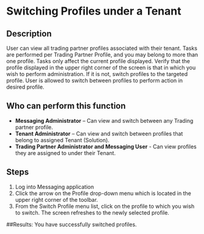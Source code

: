 # Switching Profiles under a Tenant
## Description
User can view all trading partner profiles associated with their tenant. Tasks are performed per Trading Partner Profile, and you may belong to more than one profile. Tasks only affect the current profile displayed. Verify that the profile displayed in the upper right corner of the screen is that in which you wish to perform administration. If it is not, switch profiles to the targeted profile.
User is allowed to switch between profiles to perform action in desired profile.
## Who can perform this function
* **Messaging Administrator** – Can view and switch between any Trading partner profile.
* **Tenant Administrator** – Can view and switch between profiles that belong to assigned Tenant (Solution).
* **Trading Partner Administrator and Messaging User** - Can view profiles they are assigned to under their Tenant.

## Steps

1. Log into Messaging application
2. Click the arrow on the Profile drop-down menu which is located in the upper right corner of the toolbar.
3. From the Switch Profile menu list, click on the profile to which you wish to switch. The screen refreshes to the newly selected profile.

##Results:
You have successfully switched profiles.
